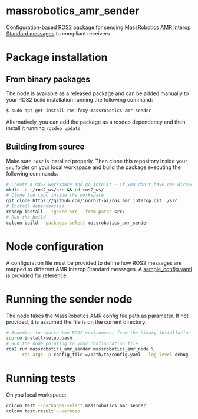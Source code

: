 # massrobotics_amr_sender

Configuration-based ROS2 package for sending MassRobotics [AMR Interop Standard messages](https://github.com/MassRobotics-AMR/AMR_Interop_Standard) to compliant receivers.

# Package installation

## From binary packages

The node is available as a released package and can be added manually to your ROS2 build installation running the following command:

```bash
$ sudo apt-get install ros-foxy-massrobotics-amr-sender
```

Alternatively, you can add the package as a rosdep dependency and then install it running `rosdep update`

## Building from source

Make sure `ros2` is installed properly. Then clone this repository inside your `src` folder on your local workspace and build the package executing the following commands:

```bash
# Create a ROS2 workspace and go into it - if you don't have one already
mkdir -p ~/ros2_ws/src && cd ros2_ws/
# Clone the repo inside the workspace
git clone https://github.com/inorbit-ai/ros_amr_interop.git ./src
# Install dependencies
rosdep install --ignore-src --from-paths src/
# Run the build
colcon build --packages-select massrobotics_amr_sender
```
# Node configuration

A configuration file must be provided to define how ROS2 messages are mapped to different AMR Interop Standard messages. A [sample_config.yaml](https://github.com/inorbit-ai/ros_amr_interop/blob/foxy-devel/massrobotics_amr_sender_py/sample_config.yaml) is provided for reference.

# Running the sender node

The node takes the MassRobotics AMR config file path as parameter. If not provided, it is assumed the file is on the current directory.

```bash
# Remember to source the ROS2 environment from the binary installation or your workspace overlay
source install/setup.bash
# Run the node pointing to your configuration file
ros2 run massrobotics_amr_sender massrobotics_amr_node \
    --ros-args -p config_file:=/path/to/config.yaml --log-level debug
```


# Running tests

On you local workspace:

```bash
colcon test --packages-select massrobotics_amr_sender
colcon test-result --verbose
```
